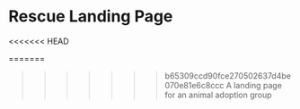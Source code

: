 # Rescue Landing Page
<<<<<<< HEAD

=======
>>>>>>> b65309ccd90fce270502637d4be070e81e6c8ccc
A landing page for an animal adoption group

